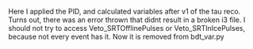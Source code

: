 Here I applied the PID, and calculated variables after v1 of the tau reco. Turns out, there was an error thrown that didnt result in a broken i3 file. I should not try to access Veto_SRTOfflinePulses or Veto_SRTInIcePulses, because not every event has it. Now it is removed from bdt_var.py